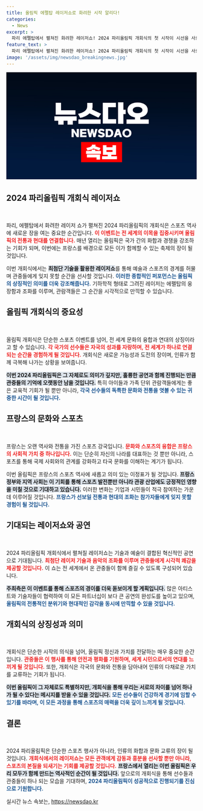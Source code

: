 ```yaml
---
title: 올림픽 에펠탑 레이저쇼로 화려한 시작 알리다!
categories:
  - News
excerpt: >
  파리 에펠탑에서 펼쳐진 화려한 레이저쇼! 2024 파리올림픽 개회식의 첫 시작이 시선을 사로잡고, 전 세계가 주목하는 순간을 놓치지 마세요!
feature_text: >
  파리 에펠탑에서 펼쳐진 화려한 레이저쇼! 2024 파리올림픽 개회식의 첫 시작이 시선을 사로잡고, 전 세계가 주목하는 순간을 놓치지 마세요!
image: '/assets/img/newsdao_breakingnews.jpg'
---
```


<p><img src="/assets/img/newsdao_breakingnews.jpg" alt="cryptoinkorea 속보" /></p>

<h2 data-ke-size="size26">2024 파리올림픽 개회식 레이저쇼</h2>

<p data-ke-size="size16">&nbsp;</p>

<p>파리, 에펠탑에서 화려한 레이저 쇼가 펼쳐진 2024 파리올림픽의 개회식은 스포츠 역사에 새로운 장을 여는 중요한 순간입니다. <b><span style="color: #ee2323;">이 이벤트는 전 세계의 이목을 집중시키며 올림픽의 전통과 현대를 연결합니다.</span></b> 매년 열리는 올림픽은 국가 간의 화합과 경쟁을 강조하는 기회가 되며, 이번에는 프랑스를 배경으로 모든 이가 함께할 수 있는 축제의 장이 될 것입니다.</p>

<p>이번 개회식에서는 <b><span style="background-color: #21538527;">최첨단 기술을 활용한 레이저쇼</span></b>를 통해 예술과 스포츠의 경계를 허물며 관중들에게 잊지 못할 순간을 선사할 것입니다. <b><span style="color: #1a5490;">이러한 종합적인 퍼포먼스는 올림픽의 상징적인 의미를 더욱 강조해줍니다.</span></b> 기하학적 형태로 그려진 레이저는 에펠탑의 웅장함과 조화를 이루며, 관람객들은 그 순간을 시각적으로 만끽할 수 있습니다.</p>

<h2>올림픽 개회식의 중요성</h2>

<p data-ke-size="size16">&nbsp;</p>

<p>올림픽 개회식은 단순한 스포츠 이벤트를 넘어, 전 세계 문화의 융합과 연대의 상징이라고 할 수 있습니다. <b><span style="color: #ee2323;">각 국가의 선수들은 자국의 성과를 자랑하며, 전 세계가 하나로 연결되는 순간을 경험하게 될 것입니다.</span></b> 개회식은 새로운 가능성과 도전의 장이며, 인류가 함께 극복해 나가는 상황을 보여줍니다.</p>

<p><b><span style="background-color: #21538527;">이번 2024 파리올림픽은 그 자체로도 의미가 깊지만, 훌륭한 공연과 함께 진행되는 만큼 관중들의 기억에 오랫동안 남을 것입니다.</span></b> 특히 아이들과 가족 단위 관람객들에게는 좋은 교육적 기회가 될 뿐만 아니라, <b><span style="color: #1a5490;">각국 선수들의 독특한 문화와 전통을 엿볼 수 있는 귀중한 시간이 될 것입니다.</span></b></p>

<h2>프랑스의 문화와 스포츠</h2>

<p data-ke-size="size16">&nbsp;</p>

<p>프랑스는 오랜 역사와 전통을 가진 스포츠 강국입니다. <b><span style="color: #ee2323;">문화와 스포츠의 융합은 프랑스의 사회적 가치 중 하나입니다.</span></b> 이는 단순히 자신의 나라를 대표하는 것 뿐만 아니라, 스포츠를 통해 국제 사회와의 관계를 강화하고 타국 문화를 이해하는 계기가 됩니다.</p>

<p>이번 올림픽은 프랑스의 스포츠 역사에 새롭고 의미 있는 이정표가 될 것입니다. <b><span style="background-color: #21538527;">프랑스 정부와 지역 사회는 이 기회를 통해 스포츠 발전뿐만 아니라 관광 산업에도 긍정적인 영향을 미칠 것으로 기대하고 있습니다.</span></b> 이러한 변화는 기업과 시민들이 적극 참여하는 가운데 이루어질 것입니다. <b><span style="color: #1a5490;">프랑스가 선보일 전통과 현대의 조화는 참가자들에게 잊지 못할 경험이 될 것입니다.</span></b></p>

<h2>기대되는 레이저쇼와 공연</h2>

<p data-ke-size="size16">&nbsp;</p>

<p>2024 파리올림픽 개회식에서 펼쳐질 레이저쇼는 기술과 예술이 결합된 혁신적인 공연으로 기대됩니다. <b><span style="color: #ee2323;">최첨단 레이저 기술과 음악의 조화를 이루며 관중들에게 시각적 쾌감을 제공할 것입니다.</span></b> 이 쇼는 전 세계에서 온 관중들이 함께 즐길 수 있도록 구성되어 있습니다.</p>

<p><b><span style="background-color: #21538527;">주최측은 이 이벤트를 통해 스포츠의 경이를 더욱 돋보이게 할 계획입니다.</span></b> 많은 아티스트와 기술자들이 협력하여 이 모든 파트너십이 보다 큰 공연의 완성도를 높이고 있으며, <b><span style="color: #1a5490;">올림픽의 전통적인 분위기와 현대적인 감각을 동시에 만끽할 수 있을 것입니다.</span></b></p>

<h2>개회식의 상징성과 의미</h2>

<p data-ke-size="size16">&nbsp;</p>

<p>개회식은 단순한 시작의 의식을 넘어, 올림픽 정신과 가치를 전달하는 매우 중요한 순간입니다. <b><span style="color: #ee2323;">관중들은 이 행사를 통해 안전과 평화를 기원하며, 세계 시민으로서의 연대를 느끼게 될 것입니다.</span></b> 또한, 개회식은 각국의 문화와 전통을 담아내어 인류의 다채로운 가치를 교류하는 기회가 됩니다.</p>

<p><b><span style="background-color: #21538527;">이번 올림픽이 그 자체로도 특별하지만, 개회식을 통해 우리는 서로의 차이를 넘어 하나가 될 수 있다는 메시지를 받을 수 있을 것입니다.</span></b> <b><span style="color: #1a5490;">모든 선수들이 건강하게 경기에 임할 수 있기를 바라며, 이 모든 과정을 통해 스포츠의 매력을 더욱 깊이 느끼게 될 것입니다.</span></b></p>

<h2>결론</h2>

<p data-ke-size="size16">&nbsp;</p>

<p>2024 파리올림픽은 단순한 스포츠 행사가 아니라, 인류의 화합과 문화 교류의 장이 될 것입니다. <b><span style="color: #ee2323;">개회식에서의 레이저쇼는 모든 관객에게 감동과 흥분을 선사할 뿐만 아니라, 스포츠의 본질을 되새기는 기회를 제공할 것입니다.</span></b> <b><span style="background-color: #21538527;">프랑스에서 열리는 이번 올림픽은 우리 모두가 함께 만드는 역사적인 순간이 될 것입니다.</span></b> 앞으로의 개회식을 통해 선수들과 관중들이 하나 되는 모습을 기대하며, <b><span style="color: #1a5490;">2024 파리올림픽이 성공적으로 진행되기를 진심으로 기원합니다.</span></b></p>
실시간 뉴스 속보는, <a href="https://newsdao.kr" rel="dofollow">https://newsdao.kr</a>


